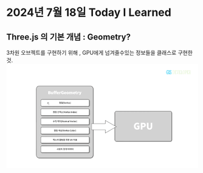 # 2024년 7월 18일 Today I Learned
## Three.js 의 기본 개념 : Geometry?
3차원 오브젝트를 구현하기 위해 , GPU에게 넘겨줄수있는 정보들을 클래스로 구현한 것.
![alt text](</images/Geometry_class.png>)
